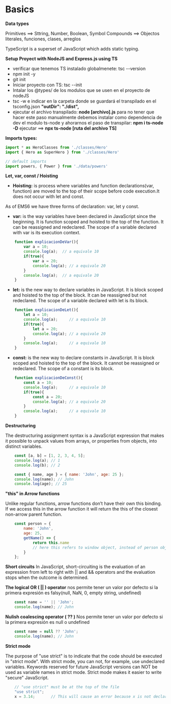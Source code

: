 # Basics

**Data types**

Primitives ==> Sttring, Number, Boolean, Symbol
Compounds ==> Objectos literales, funciones, clases, arreglos

TypeScript is a superset of JavaScript which adds static typing.

**Setup Proyect with NodeJS and Express.js using TS**

* verificar que tenemos TS instalado globalmenete: tsc --version
* npm init -y
* git init
* Iniciar proyecto con TS: tsc --init
* Intalar los @types/ de los modulos que se usen en el proyecto de nodeJS
* tsc -w e indicar en la carpeta donde se guardará el transpilado en el tsconfig.json **"outDir": "./dist",**
* ejecutar el archivo transpilado: **node [archivo].js**
para no tener que hacer este paso manualmente debemos instalar como dependencia de dev el modulo ts-node y ahorarnos el paso de transpilar: **npm i ts-node -D**
ejecutar ==> **npx ts-node [ruta del archivo TS]**

**Imports types:**

```js
import * as HeroClasses from './classes/Hero'
import { Hero as SuperHero } from './classes/Hero'

// default imports
import powers, { Power } from './data/powers'
```

**Let, var, const / Hoisting**

- **Hoisting:** is process where variables and function declarations(var, function) are moved to the top of their scope before code execution.It does not occur with let and const.

As of EMS6 we have three forms of declaration: var, let y const.

- **var:** is the way variables have been declared in JavaScript since the beginning. It is function scoped and hoisted to the top of the function. It can be reassigned and redeclared. The scope of a variable declared with var is its execution context.

```js
    function explicacionDeVar(){
        var a = 10;
        console.log(a);  // a equivale 10 
        if(true){
            var a = 20;
            console.log(a); // a equivale 20
        } 
        console.log(a);  // a equivale 20
    }
```

- **let:** is the new way to declare variables in JavaScript. It is block scoped and hoisted to the top of the block. It can be reassigned but not redeclared. The scope of a variable declared with let is its block.

```js
    function explicacionDeLet(){
        let a = 10;
        console.log(a);     // a equivale 10 
        if(true){
            let a = 20;
            console.log(a); // a equivale 20
        } 
        console.log(a);     // a equivale 10
    }
```

- **const:** is the new way to declare constants in JavaScript. It is block scoped and hoisted to the top of the block. It cannot be reassigned or redeclared. The scope of a constant is its block.

```js
    function explicacionDeConst(){
        const a = 10;
        console.log(a);     // a equivale 10 
        if(true){
            const a = 20;
            console.log(a); // a equivale 20
        } 
        console.log(a);     // a equivale 10
    }
```

**Destructuring**

The destructuring assignment syntax is a JavaScript expression that makes it possible to unpack values from arrays, or properties from objects, into distinct variables.

```js
    const [a, b] = [1, 2, 3, 4, 5];
    console.log(a); // 1
    console.log(b); // 2

    const { name, age } = { name: 'John', age: 25 };
    console.log(name); // John
    console.log(age); // 25
```

**"this" in Arrow functions**

Unlike regular functions, arrow functions don’t have their own this binding. If we access this in the arrow function it will return the this of the closest non-arrow parent function.

```js
    const person = {
        name: 'John',
        age: 25,
        getName() => {
            return this.name
            // here this refers to window object, instead of person object
        }
    };
```

**Short circuits**
In JavaScript, short-circuiting is the evaluation of an expression from left to right with || and && operators and the evaluation stops when the outcome is determined.

**The logical OR ( || ) operator**
nos permite tener un valor por defecto si la primera expresión es falsy(null, NaN, 0, empty string, undefined)

```js
    const name = '' || 'John';
    console.log(name); // John
```

**Nulish coalescing operator ( ?? )**
Nos permite tener un valor por defecto si la primera expresión es null o undefined

```js
    const name = null ?? 'John';
    console.log(name); // John
```

**Strict mode**

The purpose of "use strict" is to indicate that the code should be executed in "strict mode". With strict mode, you can not, for example, use undeclared variables. Keywords reserved for future JavaScript versions can NOT be used as variable names in strict mode. Strict mode makes it easier to write "secure" JavaScript.

```js
    // "use strict" must be at the top of the file
    "use strict";
    x = 3.14;       // This will cause an error because x is not declared
``` 
